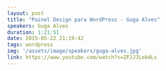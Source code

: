 ```yaml
---
layout: post
title: "Painel Design para WordPress - Guga Alves"
speakers: Guga Alves
duration: 1:21:51
date: 2015-05-22 21:19:42
tags: wordpress
img: '/assets/image/speakers/guga-alves.jpg'
link: https://www.youtube.com/watch?v=ZFJJJLeb4Ls
---
```

